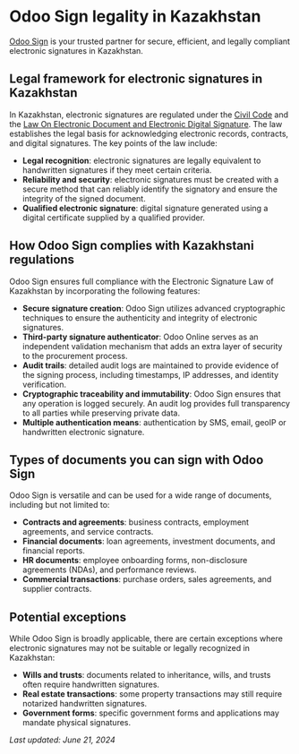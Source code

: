 # Odoo Sign legality in Kazakhstan

[Odoo Sign](applications/productivity/sign.md) is your trusted partner for secure, efficient, and legally compliant
electronic signatures in Kazakhstan.

## Legal framework for electronic signatures in Kazakhstan

In Kazakhstan, electronic signatures are regulated under the [Civil Code](https://adilet.zan.kz/eng/docs/K940001000_) and the [Law On Electronic Document and Electronic
Digital Signature](https://wipolex-res.wipo.int/edocs/lexdocs/laws/en/kz/kz102en.pdf). The law
establishes the legal basis for acknowledging electronic records, contracts, and digital signatures.
The key points of the law include:

- **Legal recognition**: electronic signatures are legally equivalent to handwritten signatures if
  they meet certain criteria.
- **Reliability and security**: electronic signatures must be created with a secure method that can
  reliably identify the signatory and ensure the integrity of the signed document.
- **Qualified electronic signature**: digital signature generated using a digital certificate
  supplied by a qualified provider.

## How Odoo Sign complies with Kazakhstani regulations

Odoo Sign ensures full compliance with the Electronic Signature Law of Kazakhstan by incorporating
the following features:

- **Secure signature creation**: Odoo Sign utilizes advanced cryptographic techniques to ensure the
  authenticity and integrity of electronic signatures.
- **Third-party signature authenticator**: Odoo Online serves as an independent validation mechanism
  that adds an extra layer of security to the procurement process.
- **Audit trails**: detailed audit logs are maintained to provide evidence of the signing process,
  including timestamps, IP addresses, and identity verification.
- **Cryptographic traceability and immutability**: Odoo Sign ensures that any operation is logged
  securely. An audit log provides full transparency to all parties while preserving private data.
- **Multiple authentication means**: authentication by SMS, email, geoIP or handwritten electronic
  signature.

## Types of documents you can sign with Odoo Sign

Odoo Sign is versatile and can be used for a wide range of documents, including but not limited to:

- **Contracts and agreements**: business contracts, employment agreements, and service contracts.
- **Financial documents**: loan agreements, investment documents, and financial reports.
- **HR documents**: employee onboarding forms, non-disclosure agreements (NDAs), and performance
  reviews.
- **Commercial transactions**: purchase orders, sales agreements, and supplier contracts.

## Potential exceptions

While Odoo Sign is broadly applicable, there are certain exceptions where electronic signatures may
not be suitable or legally recognized in Kazakhstan:

- **Wills and trusts**: documents related to inheritance, wills, and trusts often require
  handwritten signatures.
- **Real estate transactions**: some property transactions may still require notarized handwritten
  signatures.
- **Government forms**: specific government forms and applications may mandate physical signatures.

*Last updated: June 21, 2024*
